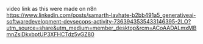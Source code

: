 video link as this were made on n8n
https://www.linkedin.com/posts/samarth-lavhate-b2bb491a5_generativeai-softwaredevelopment-devsecops-activity-7363943535433146395-2l_O?utm_source=share&utm_medium=member_desktop&rcm=ACoAADALmxMBmnZsiDkxbptUP3XFHCTdz5vGZ80
